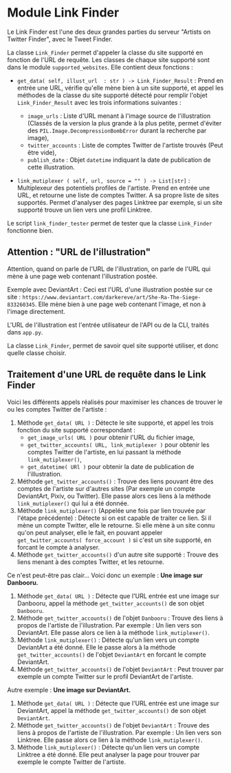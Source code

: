 # Module Link Finder

Le Link Finder est l'une des deux grandes parties du serveur "Artists on Twitter Finder", avec le Tweet Finder.

La classe `Link_Finder` permet d'appeler la classe du site supporté en fonction de l'URL de requête. Les classes de chaque site supporté sont dans le module `supported_websites`.
Elle contient deux fonctions :

* `get_data( self, illust_url  : str ) -> Link_Finder_Result` :
  Prend en entrée une URL, vérifie qu'elle mène bien à un site supporté, et appel les méthodes de la classe du site supporté détecté pour remplir l'objet `Link_Finder_Result` avec les trois informations suivantes :
  - `image_urls` : Liste d'URL menant à l'image source de l'illustration (Classés de la version la plus grande à la plus petite, permet d'éviter des `PIL.Image.DecompressionBombError` durant la recherche par image),
  - `twitter_accounts` : Liste de comptes Twitter de l'artiste trouvés (Peut être vide),
  - `publish_date` : Objet `datetime` indiquant la date de publication de cette illustration.

* `link_mutiplexer ( self, url, source = "" ) -> List[str]` :
  Multiplexeur des potentiels profiles de l'artiste. Prend en entrée une URL, et retourne une liste de comptes Twitter. A sa propre liste de sites supportés. Permet d'analyser des pages Linktree par exemple, si un site supporté trouve un lien vers une profil Linktree.

Le script `link_finder_tester` permet de tester que la classe `Link_Finder` fonctionne bien.


## Attention : "URL de l'illustration"

Attention, quand on parle de l'URL de l'illustration, on parle de l'URL qui mène à une page web contenant l'illustration postée.

Exemple avec DeviantArt :
Ceci est l'URL d'une illustration postée sur ce site : `https://www.deviantart.com/darkereve/art/She-Ra-The-Siege-833260345`.
Elle mène bien à une page web contenant l'image, et non à l'image directement.

L'URL de l'illustration est l'entrée utilisateur de l'API ou de la CLI, traités dans `app.py`.

La classe `Link_Finder`, permet de savoir quel site supporté utiliser, et donc quelle classe choisir.


## Traitement d'une URL de requête dans le Link Finder

Voici les différents appels réalisés pour maximiser les chances de trouver le ou les comptes Twitter de l'artiste :

1. Méthode `get_data( URL )` : Détecte le site supporté, et appel les trois fonction du site supporté correspondant :
   * `get_image_urls( URL )` pour obtenir l'URL du fichier image,
   * `get_twitter_accounts( URL, link_mutiplexer )` pour obtenir les comptes Twitter de l'artiste, en lui passant la méthode `link_mutiplexer()`,
   * `get_datetime( URl )` pour obtenir la date de publication de l'illustration.
2. Méthode `get_twitter_accounts()` : Trouve des liens pouvant être des comptes de l'artiste sur d'autres sites (Par exemple un compte DeviantArt, Pixiv, ou Twitter). Elle passe alors ces liens à la méthode `link_mutiplexer()` qui lui a été donnée.
3. Méthode `link_mutiplexer()` (Appelée une fois par lien trouvée par l'étape précédente) : Détecte si on est capable de traiter ce lien. Si il mène un compte Twitter, elle le retourne. Si elle mène à un site connu qu'on peut analyser, elle le fait, en pouvant appeler `get_twitter_accounts( force_account )` si c'est un site supporté, en forcant le compte à analyser.
4. Méthode `get_twitter_accounts()` d'un autre site supporté : Trouve des liens menant à des comptes Twitter, et les retourne.


Ce n'est peut-être pas clair... Voici donc un exemple : **Une image sur Danbooru.**

1. Méthode `get_data( URL )` : Détecte que l'URL entrée est une image sur Danbooru, appel la méthode `get_twitter_accounts()` de son objet `Danbooru`.
2. Méthode `get_twitter_accounts()` de l'objet `Danbooru` : Trouve des liens à propos de l'artiste de l'illustration. Par exemple : Un lien vers son DeviantArt. Elle passe alors ce lien à la méthode `link_mutiplexer()`.
3. Méthode `link_mutiplexer()` : Détecte qu'un lien vers un compte DeviantArt a été donné. Elle le passe alors à la méthode `get_twitter_accounts()` de l'objet `DeviantArt` en forcant le compte DeviantArt.
4. Méthode `get_twitter_accounts()` de l'objet `DeviantArt` : Peut trouver par exemple un compte Twitter sur le profil DeviantArt de l'artiste.

Autre exemple : **Une image sur DeviantArt.**

1. Méthode `get_data( URL )` : Détecte que l'URL entrée est une image sur DeviantArt, appel la méthode `get_twitter_accounts()` de son objet `DeviantArt`.
2. Méthode `get_twitter_accounts()` de l'objet `DeviantArt` : Trouve des liens à propos de l'artiste de l'illustration. Par exemple : Un lien vers son Linktree. Elle passe alors ce lien à la méthode `link_mutiplexer()`.
3. Méthode `link_mutiplexer()` : Détecte qu'un lien vers un compte Linktree a été donné. Elle peut analyser la page pour trouver par exemple le compte Twitter de l'artiste.
